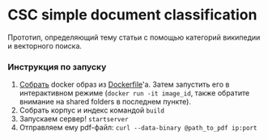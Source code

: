 # CSC simple document classification

Прототип, определяющий тему статьи с помощью категорий википедии и векторного поиска.

### Инструкция по запуску
1. [Собрать](https://docs.docker.com/reference/builder/) docker образ из [Dockerfile](https://raw.githubusercontent.com/bardsoftware/papeeria/named_entity_recognition/build/Dockerfile)'a. Затем запустить его в интерактивном режиме (`docker run -it image_id`, также обратите внимание на shared folders в последнем пункте).
2. Собрать корпус и индекс командой `build`
3. Запускаем сервер! `startserver`
4. Отправляем ему pdf-файл: `curl --data-binary @path_to_pdf ip:port`

